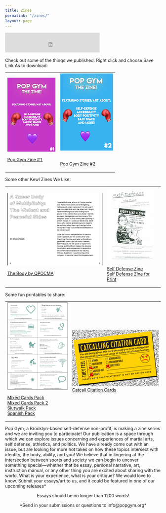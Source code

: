 ```yaml
---
title: Zines
permalink: "/zines/"
layout: page
---
```

<iframe src="https://withfriends.co/pop_gym/embed/raw:kind=Join" width="306" height="64" frameborder="0"></iframe>

Check out some of the things we published. Right click and choose Save Link As to download:

<table>
   <tr>
   <td>
   <img src="/assets/zine.png" alt="Zine Volume 1i">

<br>

<a href="/assets/zinesitefinal1.pdf">Pop Gym Zine #1</a> 
      </td>
   <td>
   <center><img src="/assets/zine2image.png" alt="Zine Volume 2"></center>

<br>

<a href="/assets/zinesiteedit2.pdf">Pop Gym Zine #2</a>
   </td>
</tr>
</table>
<table>
   <tr> Some other Kewl Zines We Like:
      <td>
             <img src="/assets/thebody2.png" alt="Self Defense, The Zine"><br>
       
<a href="https://qpocma.itch.io/the-body">The Body by QPOCMA</a><br>
      </td>
      <td>
             <img src="/assets/wsdzine.png" alt="Self Defense, The Zine"><br>
       
<a href="https://ln.sync.com/dl/b3d9079c0/9r4ijtth-vaip6fr3-8egk3mte-giq697xk">Self Defense Zine</a><br>
<a href="/assets/WSDZineFinal.pdf">Self Defense Zine for Print</a> 
      </td>
      
<table>
   <tr> Some fun printables to share:
      <td>
             <img src="/assets/CardA.png" alt="Cards Against Street Harassment"><br>
       
<a href="/assets/Mix.pdf">Mixed Cards Pack</a> <br>
<a href="/assets/Mix2.pdf">Mixed Cards Pack 2</a> <br>
<a href="/assets/slutwalk.pdf">Slutwalk Pack</a> <br>
<a href="/assets/spanish.pdf">Spanish Pack</a> 
      </td>
      <td>
         <img src="/assets/CCC.png" alt="Catcall Citation Cards"><br>
        <a href="/assets/CCC.pdf">Catcall Citation Cards</a>           
      </td>
   </tr>
</table>


Pop Gym, a Brooklyn-based self-defense non-profit, is making a zine series and we are inviting you to participate! Our publication is a space through which we can explore issues concerning and experiences of martial arts, self defense, athletics, and politics. We have already come out with an issue, but are looking for more hot takes on how these topics intersect with identity, the body, ability, and you! We believe that in lingering at the intersection between sports and society we can begin to uncover something special—whether that be essay, personal narrative, art, instruction manual, or any other thing you are excited about sharing with the world.
What is your experience, what is your critique? We would love to know. Submit your essays/art to us, and it could be featured in one of our upcoming releases*
   
   <p align="center">
Essays should be no longer than 1200 words!
   
<p align="center">
*Send in your submissions or questions to info@popgym.org*

</p>


